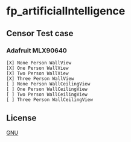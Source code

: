 # fp_artificialIntelligence
## Censor Test case
### Adafruit MLX90640
    [X] None Person WallView
    [X] One Person WallView
    [X] Two Person WallView
    [X] Three Person WallView
    [ ] None Person WallCeilingView
    [ ] One Person WallCeilingView
    [ ] Two Person WallCeilingView
    [ ] Three Person WallCeilingView
## License

[GNU](https://github.com/nueapop/fp_artificialIntelligence/blob/main/LICENSE)
